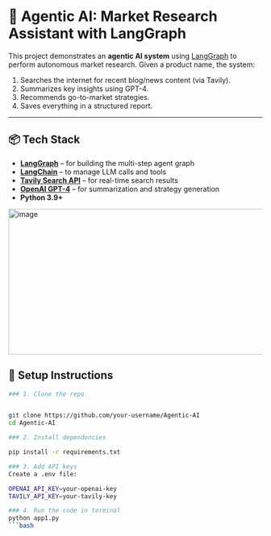 # 🧠 Agentic AI: Market Research Assistant with LangGraph

This project demonstrates an **agentic AI system** using [LangGraph](https://github.com/langchain-ai/langgraph) to perform autonomous market research. Given a product name, the system:

1. Searches the internet for recent blog/news content (via Tavily).
2. Summarizes key insights using GPT-4.
3. Recommends go-to-market strategies.
4. Saves everything in a structured report.

---

## 📦 Tech Stack

- **[LangGraph](https://github.com/langchain-ai/langgraph)** – for building the multi-step agent graph
- **[LangChain](https://www.langchain.com/)** – to manage LLM calls and tools
- **[Tavily Search API](https://app.tavily.com/)** – for real-time search results
- **[OpenAI GPT-4](https://platform.openai.com/)** – for summarization and strategy generation
- **Python 3.9+**

<img width="670" height="289" alt="image" src="https://github.com/user-attachments/assets/5748520b-e234-43f3-9de4-8efcff8cae48" />

## 🚀 Setup Instructions
```bash
### 1. Clone the repo


git clone https://github.com/your-username/Agentic-AI
cd Agentic-AI

### 2. Install dependencies

pip install -r requirements.txt

### 3. Add API keys
Create a .env file:

OPENAI_API_KEY=your-openai-key
TAVILY_API_KEY=your-tavily-key

### 4. Run the code in terminal
python app1.py
```bash







